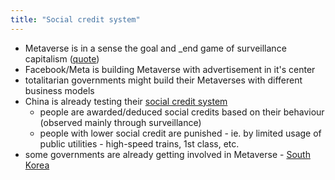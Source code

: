 ```yaml
---
title: "Social credit system"
---
```

- Metaverse is in a sense the goal and _end game of surveillance capitalism ([quote](https://www.linkedin.com/pulse/precursor-metaverse-occurs-2022-michael-spencer-/))
- Facebook/Meta is building Metaverse with advertisement in it's center
- totalitarian governments might build their Metaverses with different business models
- China is already testing their [social credit system](https://www.businessinsider.com/china-social-credit-system-punishments-and-rewards-explained-2018-4)
	- people are awarded/deduced social credits based on their behaviour (observed mainly through surveillance)
	- people with lower social credit are punished - ie. by limited usage of public utilities - high-speed trains, 1st class, etc.
- some governments are already getting involved in Metaverse - [South Korea](https://www.coinspeaker.com/south-korea-metaverse-market/?__cf_chl_tk=rDR0_4isw5nZmmvDryYZOruFzCpoBfu8ahNW.eHtlbI-1643024123-0-gaNycGzNCNE)